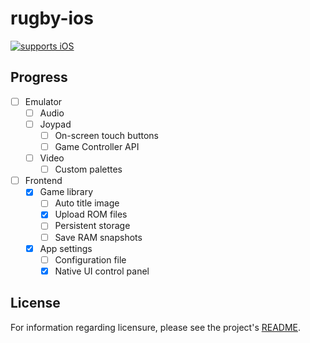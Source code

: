 # rugby-ios

[![supports iOS][ios.badge]](#)

## Progress

- [ ] Emulator
  - [ ] Audio
  - [ ] Joypad
    - [ ] On-screen touch buttons
    - [ ] Game Controller API
  - [ ] Video
    - [ ] Custom palettes
- [ ] Frontend
  - [x] Game library
    - [ ] Auto title image
    - [x] Upload ROM files
    - [ ] Persistent storage
    - [ ] Save RAM snapshots
  - [x] App settings
    - [ ] Configuration file
    - [x] Native UI control panel

## License

For information regarding licensure, please see the project's [README][license].

<!-- Reference-style links -->
[license]: /README.md#license

<!-- Badges -->
[ios.badge]: https://img.shields.io/badge/Made_for-iOS-white?logo=apple&labelColor=black
